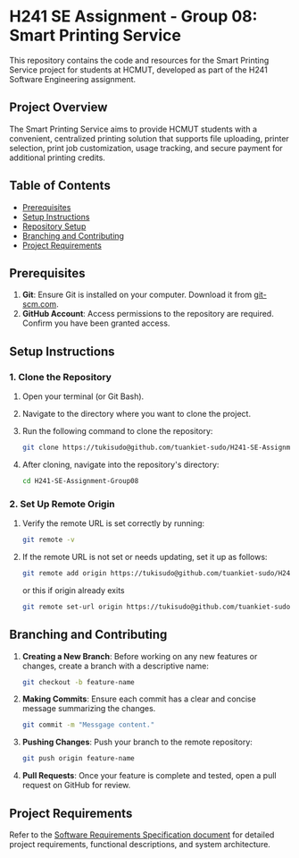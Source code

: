# H241 SE Assignment - Group 08: Smart Printing Service

This repository contains the code and resources for the Smart Printing Service project for students at HCMUT, developed as part of the H241 Software Engineering assignment.

## Project Overview

The Smart Printing Service aims to provide HCMUT students with a convenient, centralized printing solution that supports file uploading, printer selection, print job customization, usage tracking, and secure payment for additional printing credits.

## Table of Contents
- [Prerequisites](#prerequisites)
- [Setup Instructions](#setup-instructions)
- [Repository Setup](#repository-setup)
- [Branching and Contributing](#branching-and-contributing)
- [Project Requirements](#project-requirements)

## Prerequisites

1. **Git**: Ensure Git is installed on your computer. Download it from [git-scm.com](https://git-scm.com/).
2. **GitHub Account**: Access permissions to the repository are required. Confirm you have been granted access.

## Setup Instructions

### 1. Clone the Repository

1. Open your terminal (or Git Bash).
2. Navigate to the directory where you want to clone the project.
3. Run the following command to clone the repository:

   ```bash
   git clone https://tukisudo@github.com/tuankiet-sudo/H241-SE-Assignment-Group08.git
   ```
4. After cloning, navigate into the repository's directory:

   ```bash
   cd H241-SE-Assignment-Group08
   ```

### 2. Set Up Remote Origin

1. Verify the remote URL is set correctly by running:

   ```bash
   git remote -v
   ```

2. If the remote URL is not set or needs updating, set it up as follows:

   ```bash
   git remote add origin https://tukisudo@github.com/tuankiet-sudo/H241-SE-Assignment-Group08.git
   ```
   or this if origin already exits
   ```bash
   git remote set-url origin https://tukisudo@github.com/tuankiet-sudo/H241-SE-Assignment-Group08.git
   ```

## Branching and Contributing

1. **Creating a New Branch**: Before working on any new features or changes, create a branch with a descriptive name:

   ```bash
   git checkout -b feature-name
   ```

2. **Making Commits**: Ensure each commit has a clear and concise message summarizing the changes.

   ```bash
   git commit -m "Messgage content."
   ```

3. **Pushing Changes**: Push your branch to the remote repository:

   ```bash
   git push origin feature-name
   ```

4. **Pull Requests**: Once your feature is complete and tested, open a pull request on GitHub for review.

## Project Requirements

Refer to the [Software Requirements Specification document](./Requirements/CC02-08_Project3.pdf) for detailed project requirements, functional descriptions, and system architecture.